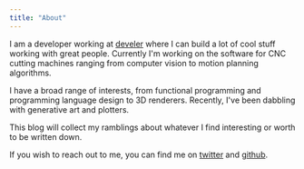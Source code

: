 ```yaml
---
title: "About"
---
```


I am a developer working at [develer](https://develer.com) where I can build a
lot of cool stuff working with great people. Currently I'm working on the
software for CNC cutting machines ranging from computer vision to motion
planning algorithms.

I have a broad range of interests, from functional programming and programming
language design to 3D renderers. Recently, I've been dabbling with generative
art and plotters.

This blog will collect my ramblings about whatever I find interesting or worth
to be written down.

If you wish to reach out to me, you can find me on
[twitter](https://twitter.com/danieledapo) and
[github](https://github.com/d-dorazio).
